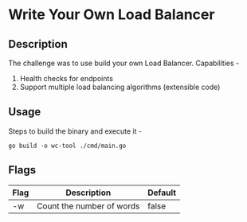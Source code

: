 # Write Your Own Load Balancer

## Description
The challenge was to use build your own Load Balancer. Capabilities -
1. Health checks for endpoints
2. Support multiple load balancing algorithms (extensible code)

## Usage

Steps to build the binary and execute it -
```
go build -o wc-tool ./cmd/main.go
```

## Flags

| Flag | Description                    | Default |
|------|--------------------------------| --- |
| -w   | Count the number of words      | false |

